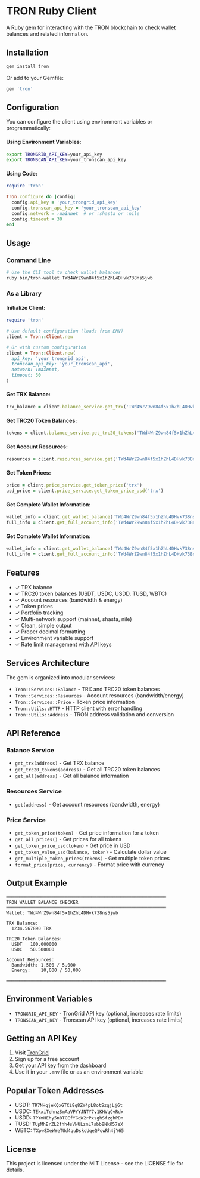 # TRON Ruby Client

A Ruby gem for interacting with the TRON blockchain to check wallet balances and related information.

## Installation

```bash
gem install tron
```

Or add to your Gemfile:

```ruby
gem 'tron'
```

## Configuration

You can configure the client using environment variables or programmatically:

#### Using Environment Variables:
```bash
export TRONGRID_API_KEY=your_api_key
export TRONSCAN_API_KEY=your_tronscan_api_key
```

#### Using Code:
```ruby
require 'tron'

Tron.configure do |config|
  config.api_key = 'your_trongrid_api_key'
  config.tronscan_api_key = 'your_tronscan_api_key'
  config.network = :mainnet  # or :shasta or :nile
  config.timeout = 30
end
```

## Usage

### Command Line

```bash
# Use the CLI tool to check wallet balances
ruby bin/tron-wallet TWd4WrZ9wn84f5x1hZhL4DHvk738ns5jwb
```

### As a Library

#### Initialize Client:
```ruby
require 'tron'

# Use default configuration (loads from ENV)
client = Tron::Client.new

# Or with custom configuration
client = Tron::Client.new(
  api_key: 'your_trongrid_api',
  tronscan_api_key: 'your_tronscan_api',
  network: :mainnet,
  timeout: 30
)
```

#### Get TRX Balance:
```ruby
trx_balance = client.balance_service.get_trx('TWd4WrZ9wn84f5x1hZhL4DHvk738ns5jwb')
```

#### Get TRC20 Token Balances:
```ruby
tokens = client.balance_service.get_trc20_tokens('TWd4WrZ9wn84f5x1hZhL4DHvk738ns5jwb')
```

#### Get Account Resources:
```ruby
resources = client.resources_service.get('TWd4WrZ9wn84f5x1hZhL4DHvk738ns5jwb')
```

#### Get Token Prices:
```ruby
price = client.price_service.get_token_price('trx')
usd_price = client.price_service.get_token_price_usd('trx')
```

#### Get Complete Wallet Information:
```ruby
wallet_info = client.get_wallet_balance('TWd4WrZ9wn84f5x1hZhL4DHvk738ns5jwb')
full_info = client.get_full_account_info('TWd4WrZ9wn84f5x1hZhL4DHvk738ns5jwb')
```
#### Get Complete Wallet Information:
```ruby
wallet_info = client.get_wallet_balance('TWd4WrZ9wn84f5x1hZhL4DHvk738ns5jwb')
full_info = client.get_full_account_info('TWd4WrZ9wn84f5x1hZhL4DHvk738ns5jwb')
```

## Features

- ✓ TRX balance
- ✓ TRC20 token balances (USDT, USDC, USDD, TUSD, WBTC)
- ✓ Account resources (bandwidth & energy)
- ✓ Token prices
- ✓ Portfolio tracking
- ✓ Multi-network support (mainnet, shasta, nile)
- ✓ Clean, simple output
- ✓ Proper decimal formatting
- ✓ Environment variable support
- ✓ Rate limit management with API keys

## Services Architecture

The gem is organized into modular services:

- `Tron::Services::Balance` - TRX and TRC20 token balances
- `Tron::Services::Resources` - Account resources (bandwidth/energy)
- `Tron::Services::Price` - Token price information
- `Tron::Utils::HTTP` - HTTP client with error handling
- `Tron::Utils::Address` - TRON address validation and conversion

## API Reference

### Balance Service
- `get_trx(address)` - Get TRX balance
- `get_trc20_tokens(address)` - Get all TRC20 token balances
- `get_all(address)` - Get all balance information

### Resources Service
- `get(address)` - Get account resources (bandwidth, energy)

### Price Service
- `get_token_price(token)` - Get price information for a token
- `get_all_prices()` - Get prices for all tokens
- `get_token_price_usd(token)` - Get price in USD
- `get_token_value_usd(balance, token)` - Calculate dollar value
- `get_multiple_token_prices(tokens)` - Get multiple token prices
- `format_price(price, currency)` - Format price with currency

## Output Example

```
════════════════════════════════════════════════════════════
TRON WALLET BALANCE CHECKER
════════════════════════════════════════════════════════════
Wallet: TWd4WrZ9wn84f5x1hZhL4DHvk738ns5jwb

TRX Balance:
  1234.567890 TRX

TRC20 Token Balances:
  USDT   100.000000
  USDC   50.500000

Account Resources:
  Bandwidth: 1,500 / 5,000
  Energy:    10,000 / 50,000

════════════════════════════════════════════════════════════
```

## Environment Variables

- `TRONGRID_API_KEY` - TronGrid API key (optional, increases rate limits)
- `TRONSCAN_API_KEY` - Tronscan API key (optional, increases rate limits)

## Getting an API Key

1. Visit [TronGrid](https://www.trongrid.io/)
2. Sign up for a free account
3. Get your API key from the dashboard
4. Use it in your `.env` file or as an environment variable

## Popular Token Addresses

- USDT: `TR7NHqjeKQxGTCi8q8ZY4pL8otSzgjLj6t`
- USDC: `TEkxiTehnzSmAaVPYYJNTY7v1KHVqCvRdx`
- USDD: `TPYmHEhy5n8TCEfYGqW2rPxsghSfzghPDn`
- TUSD: `TUpMhErZL2fhh4sVNULzmL7sbb8NkK57eX`
- WBTC: `TXpw8XeWYeTUd4quDskoUqeQPowRh4jY65`

## License

This project is licensed under the MIT License - see the LICENSE file for details.